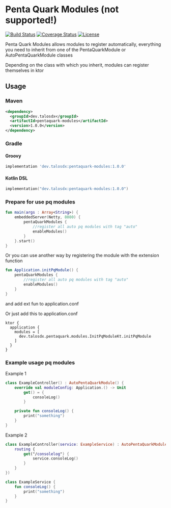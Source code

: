 # Penta Quark Modules (not supported!)
[![Build Status](https://travis-ci.org/TalosDx/pentaquark-modules.svg?branch=master)](https://travis-ci.org/TalosDx/pentaquark-modules) 
[![Coverage Status](https://coveralls.io/repos/github/TalosDx/PentaQuark/badge.svg?branch=master)](https://coveralls.io/github/TalosDx/PentaQuark?branch=master)
[![License](http://img.shields.io/:license-apache-brightgreen.svg)](http://www.apache.org/licenses/LICENSE-2.0.html)

Penta Quark Modules allows modules to register automatically, everything you need to inherit from one of the PentaQuarkModule or AutoPentaQuarkModule classes

Depending on the class with which you inherit, modules can register themselves in ktor

## Usage
### Maven
```xml
<dependency>
  <groupId>dev.talosdx</groupId>
  <artifactId>pentaquark-modules</artifactId>
  <version>1.0.0</version>
</dependency>
```
### Gradle
#### Groovy
```groovy
implementation 'dev.talosdx:pentaquark-modules:1.0.0'
```
#### Kotlin DSL
```kotlin
implementation("dev.talosdx:pentaquark-modules:1.0.0")
```


### Prepare for use pq modules
```kotlin
fun main(args : Array<String>) {
    embeddedServer(Netty, 8080) {
        pentaQuarkModules { 
            //register all auto pq modules with tag "auto" 
            enableModules()
        }
    }.start()
}
```
Or you can use another way by registering the module with the extension function
```kotlin
fun Application.initPqModule() {
    pentaQuarkModules {
        //register all auto pq modules with tag "auto" 
        enableModules()
    }
}
```
and add ext fun to application.conf

Or just add this to application.conf
```hocon
ktor {
  application {
    modules = [
      dev.talosdx.pentaquark.modules.InitPqModuleKt.initPqModule
    ]
  }
}
```

### Example usage pq modules
Example 1
```kotlin
class ExampleController() : AutoPentaQuarkModule() {
    override val moduleConfig: Application.() -> Unit
        get() = {
            consoleLog()
        }

    private fun consoleLog() {
        print("something")
    }
}
```

Example 2
```kotlin
class ExampleController(service: ExampleService) : AutoPentaQuarkModule({
    routing {
        get("/consolelog") {
            service.consoleLog()
        }
    }
})

class ExampleService {
    fun consoleLog() {
        print("something")
    }
}
``` 
